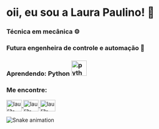  # oii, eu sou a Laura Paulino! :wave: 
### Técnica em mecânica ⚙️
### Futura engenheira de controle e automação 🦾
### Aprendendo: Python <img src="https://cdn.icon-icons.com/icons2/112/PNG/512/python_18894.png" alt="python" width="40" height="40" style="max-width:100%;"></img>


### Me encontre:
<a href="https://www.linkedin.com/in/laurapaulinodesouza/" target="_blank">
<img align="center" alt="laura-linkedin" height="30" width="40" src="https://cdn.jsdelivr.net/npm/simple-icons@3.0.1/icons/linkedin.svg" style="max-width:100%;">
</a>
<a href="https://www.instagram.com/laurapaulino.s/" target="_blank">
<img align="center" alt="laura-instagram" height="30" width="40" src="https://cdn.jsdelivr.net/npm/simple-icons@3.0.1/icons/instagram.svg" style="max-width:100%;">
</a>
<a href="https://www.facebook.com/laurapaulinosouza/" target="_blank">
<img align="center" alt="laura-instagram" height="30" width="40" src="https://cdn.jsdelivr.net/npm/simple-icons@3.0.1/icons/facebook.svg" style="max-width:100%;">
</a>


![Snake animation](https://github.com/laurapaulino)

                                                                                                                                                
